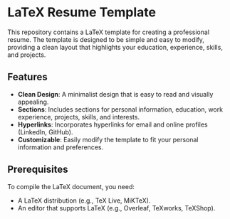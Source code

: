 # LaTeX Resume Template

This repository contains a LaTeX template for creating a professional resume. The template is designed to be simple and easy to modify, providing a clean layout that highlights your education, experience, skills, and projects.

## Features

- **Clean Design**: A minimalist design that is easy to read and visually appealing.
- **Sections**: Includes sections for personal information, education, work experience, projects, skills, and interests.
- **Hyperlinks**: Incorporates hyperlinks for email and online profiles (LinkedIn, GitHub).
- **Customizable**: Easily modify the template to fit your personal information and preferences.

## Prerequisites

To compile the LaTeX document, you need:

- A LaTeX distribution (e.g., TeX Live, MiKTeX).
- An editor that supports LaTeX (e.g., Overleaf, TeXworks, TeXShop).



